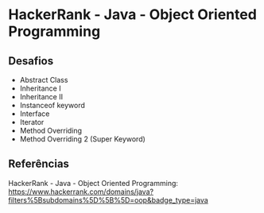 # HackerRank - Java - Object Oriented Programming


## Desafios
- Abstract Class
- Inheritance I
- Inheritance II
- Instanceof keyword
- Interface
- Iterator
- Method Overriding
- Method Overriding 2 (Super Keyword)


## Referências
HackerRank - Java - Object Oriented Programming:
https://www.hackerrank.com/domains/java?filters%5Bsubdomains%5D%5B%5D=oop&badge_type=java